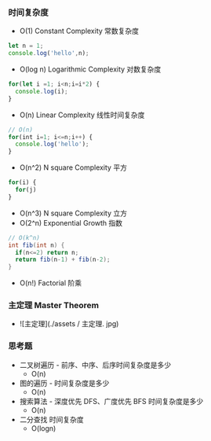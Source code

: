 ### 时间复杂度
- O(1) Constant Complexity 常数复杂度
```javascript
let n = 1;
console.log('hello',n);
```
- O(log n) Logarithmic Complexity 对数复杂度
```javascript
for(let i =1; i<n;i=i*2) {
  console.log(i);
}
```
- O(n) Linear Complexity 线性时间复杂度
```javascript
// O(n)
for(int i=1; i<=n;i++) {
  console.log('hello');
}
```
- O(n^2) N square Complexity 平方
```javascript
for(i) {
  for(j)
}
```
- O(n^3) N square Complexity 立方
- O(2^n) Exponential Growth 指数
```java
// O(k^n)
int fib(int n) {
  if(n<=2) return n;
  return fib(n-1) + fib(n-2);
}
```
- O(n!) Factorial 阶乘

### 主定理 Master Theorem
- ![主定理](./assets / 主定理. jpg)

### 思考题
- 二叉树遍历 - 前序、中序、后序时间复杂度是多少
  - O(n)
- 图的遍历 - 时间复杂度是多少
  - O(n)
- 搜索算法 - 深度优先 DFS、广度优先 BFS 时间复杂度是多少
  - O(n)
- 二分查找 时间复杂度
  - O(logn)